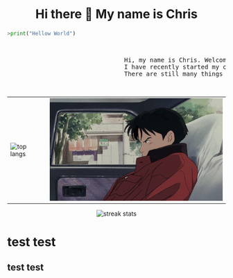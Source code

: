 <h1 align="center">Hi there 👋 My name is Chris</h1>

```python
>print("Hellow World")
```

<br>
<pre>
                                Hi, my name is Chris. Welcome to my github profile.
                                I have recently started my coding adventure.
                                There are still many things I need to learn.
</pre>
<br>
<table align="center">
  <tr>
    <td>
      <img src="https://kucielstats.vercel.app/api/top-langs/?username=KucielKrzysztof&layout=compact&theme=dracula" alt="top langs" style="width: 400px;">
    </td>
    <td>
      <img src="assets/car.gif" style="width: 400px;">
    </td>
  </tr>
</table>

<p align="center">
<img src="https://streak-stats.demolab.com/?user=KucielKrzysztof&theme=dracula" alt="streak stats">
</p>

# test test

## test test
